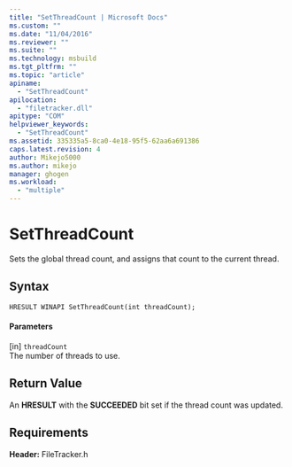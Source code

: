 ```yaml
---
title: "SetThreadCount | Microsoft Docs"
ms.custom: ""
ms.date: "11/04/2016"
ms.reviewer: ""
ms.suite: ""
ms.technology: msbuild
ms.tgt_pltfrm: ""
ms.topic: "article"
apiname: 
  - "SetThreadCount"
apilocation: 
  - "filetracker.dll"
apitype: "COM"
helpviewer_keywords: 
  - "SetThreadCount"
ms.assetid: 335335a5-8ca0-4e18-95f5-62aa6a691386
caps.latest.revision: 4
author: Mikejo5000
ms.author: mikejo
manager: ghogen
ms.workload: 
  - "multiple"
---
```

# SetThreadCount
Sets the global thread count, and assigns that count to the current thread.  
  
## Syntax  
  
```  
HRESULT WINAPI SetThreadCount(int threadCount);  
```  
  
#### Parameters  
 [in] `threadCount`  
 The number of threads to use.  
  
## Return Value  
 An **HRESULT** with the **SUCCEEDED** bit set if the thread count was updated.  
  
## Requirements  
 **Header:** FileTracker.h